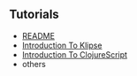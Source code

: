 ## Tutorials

- [README](README.html)
- [Introduction To Klipse](intro-to-klipse/index.html)
- [Introduction To ClojureScript](intro-to-cljs/index.html)
- others
